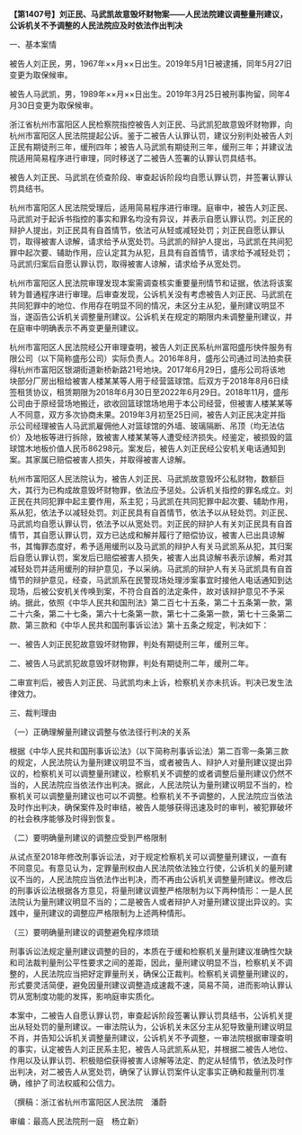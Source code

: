 **【第1407号】刘正民、马武凯故意毁坏财物案——人民法院建议调整量刑建议，公诉机关不予调整的人民法院应及时依法作出判决**

一、基本案情

被告人刘正民，男，1967年××月××日出生。2019年5月1日被逮捕，同年5月27旧变更为取保候审。

被告人马武凯，男，1989年××月××日出生。2019年3月25日被刑事拘留，同年4月30日变更为取保候审。

浙江省杭州市富阳区人民检察院指控被告人刘正民、马武凯犯故意毁坏财物罪，向杭州市富阳区人民法院提起公诉。鉴于二被告人认罪认罚，建议分别判处被告人刘正民有期徒刑三年，缓刑四年；被告人马武凯有期徒刑三年，缓刑三年；并建议法院适用简易程序进行审理，同时移送了二被告人签署的认罪认罚具结书。

被告人刘正民、马武凯在侦查阶段、审查起诉阶段均自愿认罪认罚，并签署认罪认罚具结书。

杭州市富阳区人民法院受理后，适用简易程序进行审理。庭审中，被告人刘正民、马武凯对于起诉书指控的事实和罪名均没有异议，并表示自愿认罪认罚。刘正民的辩护人提出，刘正民具有自首情节，依法可从轻或减轻处罚；刘正民自愿认罪认罚，取得被害人谅解，请求给予从宽处罚。马武凯的辩护人提出，马武凯在共间犯罪中起次要、辅助作用，应认定其为从犯，且具有自首情节，请求给予减轻处罚；马武凯归案后自愿认罪认罚，取得被害人谅解，请求给予从宽处罚。

杭州市富阳区人民法院审理发现本案需调查核实重要量刑情节和证据，依法将该案转为普通程序进行审理。后审查发现，公诉机关没有考虑被告人刘正民、马武凯在共同犯罪中的地位、作用存在明显不同的情况，未区分主从犯，量刑建议明显不当，遂函告公诉机关调整量刑建议。公诉机关在规定的期限内未调整量刑建议，并在庭审中明确表示不再变更量刑建议。

杭州市富阳区人民法院经公开审理查明，被告人刘正民系杭州富阳盛彤快件服务有限公司（以下简称盛彤公司）实际负责人。2016年8月，盛彤公司通过司法拍卖获得杭州市富阳区银湖街道新桥新路21号地块。2017年6月29日，盛彤公司将该地块部分厂房出租给被害人楼某某等人用于经营篮球馆。后双方于2018年8月6日续签租赁协议，租赁期限为2018年6月30日至2022年6月29日。2018年11月，盛彤公司由于原经营场地搬迁，欲收回篮球馆场地用于本公司经营，但被害人楼某某等人不同意，双方多次协商未果。2019年3月初至25日间，被告人刘正民决定并指示公司经理被告人马武凯雇佣他人对篮球馆的外墙、玻璃隔断、吊顶（均无法估价）及地板等进行拆除，致被害人楼某某等人遭受经济损失。经鉴定，被损毁的篮球馆木地板价值人民币86298元。案发后，被告人刘正民经公安机关电话通知到案。其家属已赔偿被害人损失，并取得被害人谅解。

杭州市富阳区人民法院认为，被告人刘正民、马武凯故意毁坏公私财物，数额巨大，其行为已构成故意毁坏财物罪，依法应予惩处。公诉机关指控的罪名成立。刘正民在共同犯罪中起主要作用，系主犯；马武凯在共同犯罪中起次要、辅助作用，系从犯，依法予以减轻处罚。刘正民具有自首情节，依法予以从轻处罚。刘正民、马武凯均自愿认罪认罚，依法予以从宽处罚。刘正民的辩护人有关刘正民具有自首情节，其自愿认罪认罚，双方已达成和解并履行了赔偿协议，被害人已出具谅解书，其悔罪态度好，希予适用缓刑以及马武凯的辩护人有关马武凯系从犯，其归案后自愿认罪认罚，案发后已赔偿被害人损失，被害人出具谅解书表示谅解，希对其减轻处罚并适用缓刑的辩护意见，予以采纳。马武凯的辩护人有关马武凯具有自首情节的辩护意见，经查，马武凯系在民警现场处理涉案事宜时接他人电话通知到达现场，后被公安机关传唤到案，不符合自首的法定条件，故对该辩护意见不予采纳。据此，依照《中华人民共和国刑法》第二百七十五条，第二十五条第一款，第二十六条，第二十七条，第六十七条第一款，第七十二条第一款，第七十三条第二款、第三款和《中华人民共和国刑事诉讼法》第十五条之规定，判决如下：

一、被告人刘正民犯故意毁坏财物罪，判处有期徒刑三年，缓刑三年。

二、被告人马武凯犯故意毁坏财物罪，判处有期徒刑二年，缓刑二年。

二审宣判后，被告人刘正民、马武凯均未上诉，检察机关亦未抗诉。判决已发生法律效力。

三、裁判理由

（一）正确理解量刑建议调整与依法径行判决的关系

根据《中华人民共和国刑事诉讼法》（以下简称刑事诉讼法）第二百零一条第三款的规定，人民法院认为量刑建议明显不当，或者被告人、辩护人对量刑建议提出异议的，检察机关可以调整量刑建议，检察机关不调整的或者调整后量刑建议仍然不当的，人民法院应当依法作出判决。据此，人民法院认为量刑建议明显不当的，检察机关可以调整量刑建议也可以不调整。检察机关不予调整的，人民法院应当依法及时作出判决，确保案件及时审结，被告人能够获得迅速及时的审判，被犯罪破坏的社会秩序能够及时得到恢复。

（二）要明确量刑建议的调整应受到严格限制

从试点至2018年修改刑事诉讼法，对于规定检察机关可以调整量刑建议，一直有不同意见。有意见认为，定罪量刑权由人民法院依法独立行使，公诉机关的量刑建议不当的，人民法院应当依法作出判决，而不再由公诉机关调整量刑建议。修改后的刑事诉讼法根据各方意见，将量刑建议调整严格限制为以下两种情形：一是人民法院认为量刑建议明显不当的；二是被告人或者辩护人对量刑建议提出异议的。实践中，量刑建议的调整应严格限制为上述两种情形。

（三）要明确量刑建议的调整避免程序烦琐

刑事诉讼法规定量刑建议调整的目的，本质在于缓和检察机关量刑建议准确性欠缺和司法裁判量刑公平性要求之间的差距，因此，量刑建议明显不当，检察机关不调整的，人民法院应当把好定罪量刑关，确保公正裁判。检察机关调整量刑建议的，形式要灵活简便，避免因量刑建议调整造成速裁不速，简易不简，进而影响认罪认罚从宽制度功能的发挥，影响庭审实质化。

本案中，二被告人自愿认罪认罚，审查起诉阶段签署认罪认罚具结书，公诉机关提出从轻处罚的量刑建议。一审法院认为，公诉机关未区分主从犯导致量刑建议明显不肖，并告知公诉机关调整量刑建议，公诉机关不予调整，一审法院根据审理查明的事实，认定被告人刘正民系主犯，被告人马武凯系从犯，并根据二被告人地位、作用以及认罪认罚、积极赔偿获得被害人谅解等法定、酌定从轻情节，依法及时作出判决，对二被告人从宽处罚，确保了认罪认罚案件认定事实正确和裁量刑罚准确，维护了司法权威和公信力。

（撰稿：浙江省杭州市富阳区人民法院　潘蔚

审编：最高人民法院刑一庭　杨立新）